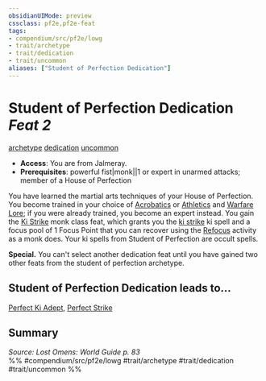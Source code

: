 ```yaml
---
obsidianUIMode: preview
cssclass: pf2e,pf2e-feat
tags:
- compendium/src/pf2e/lowg
- trait/archetype
- trait/dedication
- trait/uncommon
aliases: ["Student of Perfection Dedication"]
---
```

# Student of Perfection Dedication  *Feat 2*  
[archetype](../../rules/traits/archetype.md)  [dedication](../../rules/traits/dedication.md)  [uncommon](../../rules/traits/uncommon.md)  

- **Access**: You are from Jalmeray.
- **Prerequisites**: powerful fist|monk||1 or expert in unarmed attacks; member of a House of Perfection

You have learned the martial arts techniques of your House of Perfection. You become trained in your choice of [Acrobatics](../skills.md#Acrobatics) or [Athletics](../skills.md#Athletics) and [Warfare Lore](../skills.md#Lore); if you were already trained, you become an expert instead. You gain the [Ki Strike](ki-strike.md) monk class feat, which grants you the [ki strike](../spells/ki-strike.md) ki spell and a focus pool of 1 Focus Point that you can recover using the [Refocus](../../rules/actions/refocus.md) activity as a monk does. Your ki spells from Student of Perfection are occult spells.

**Special.** You can't select another dedication feat until you have gained two other feats from the student of perfection archetype.

## Student of Perfection Dedication leads to...

[Perfect Ki Adept](perfect-ki-adept-lowg.md), [Perfect Strike](perfect-strike-lowg.md)

## Summary

*Source: Lost Omens: World Guide p. 83*  
%% #compendium/src/pf2e/lowg #trait/archetype #trait/dedication #trait/uncommon %%